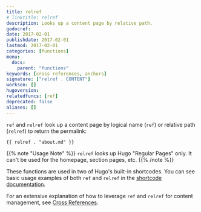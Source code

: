 ```yaml
---
title: relref
# linktitle: relref
description: Looks up a content page by relative path.
godocref:
date: 2017-02-01
publishdate: 2017-02-01
lastmod: 2017-02-01
categories: [functions]
menu:
  docs:
    parent: "functions"
keywords: [cross references, anchors]
signature: ["relref . CONTENT"]
workson: []
hugoversion:
relatedfuncs: [ref]
deprecated: false
aliases: []
---
```


`ref` and `relref` look up a content page by logical name (`ref`) or relative path (`relref`) to return the permalink:

```
{{ relref . "about.md" }}
```

{{% note "Usage Note" %}}
`relref` looks up Hugo "Regular Pages" only. It can't be used for the homepage, section pages, etc.
{{% /note %}}

These functions are used in two of Hugo's built-in shortcodes. You can see basic usage examples of both `ref` and `relref` in the [shortcode documentation](/content-management/shortcodes/#ref-and-relref).

For an extensive explanation of how to leverage `ref` and `relref` for content management, see [Cross References](/content-management/cross-references/).
